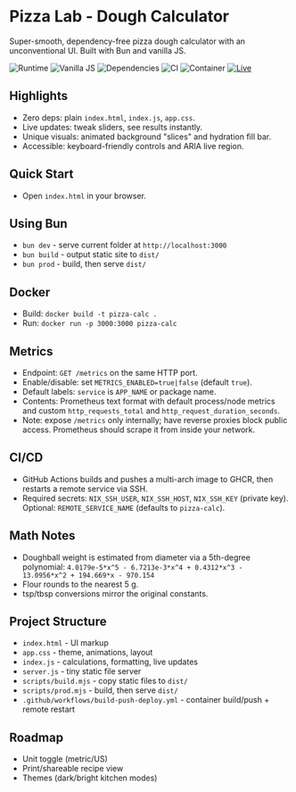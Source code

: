 # Pizza Lab - Dough Calculator

Super-smooth, dependency-free pizza dough calculator with an unconventional UI. Built with Bun and vanilla JS.

![Runtime](https://img.shields.io/badge/Runtime-Bun-000000?logo=bun&logoColor=white&style=for-the-badge)
![Vanilla JS](https://img.shields.io/badge/JS-Vanilla-F7DF1E?logo=javascript&logoColor=000&style=for-the-badge)
![Dependencies](https://img.shields.io/badge/Dependencies-None-brightgreen?style=for-the-badge)
![CI](https://img.shields.io/badge/CI-GitHub_Actions-2088FF?logo=githubactions&logoColor=white&style=for-the-badge)
![Container](https://img.shields.io/badge/Container-Docker-2496ED?logo=docker&logoColor=white&style=for-the-badge)
[![Live](https://img.shields.io/badge/Live-pizza.sahajjain.com-2088FF?style=for-the-badge&logo=googlechrome&logoColor=white)](https://pizza.sahajjain.com)

## Highlights
- Zero deps: plain `index.html`, `index.js`, `app.css`.
- Live updates: tweak sliders, see results instantly.
- Unique visuals: animated background "slices" and hydration fill bar.
- Accessible: keyboard-friendly controls and ARIA live region.

## Quick Start
- Open `index.html` in your browser.

## Using Bun
- `bun dev` - serve current folder at `http://localhost:3000`
- `bun build` - output static site to `dist/`
- `bun prod` - build, then serve `dist/`

## Docker
- Build: `docker build -t pizza-calc .`
- Run: `docker run -p 3000:3000 pizza-calc`

## Metrics
- Endpoint: `GET /metrics` on the same HTTP port.
- Enable/disable: set `METRICS_ENABLED=true|false` (default `true`).
- Default labels: `service` is `APP_NAME` or package name.
- Contents: Prometheus text format with default process/node metrics and custom `http_requests_total` and `http_request_duration_seconds`.
- Note: expose `/metrics` only internally; have reverse proxies block public access. Prometheus should scrape it from inside your network.

## CI/CD
- GitHub Actions builds and pushes a multi-arch image to GHCR, then restarts a remote service via SSH.
- Required secrets: `NIX_SSH_USER`, `NIX_SSH_HOST`, `NIX_SSH_KEY` (private key). Optional: `REMOTE_SERVICE_NAME` (defaults to `pizza-calc`).

## Math Notes
- Doughball weight is estimated from diameter via a 5th-degree polynomial:
  `4.0179e-5*x^5 - 6.7213e-3*x^4 + 0.4312*x^3 - 13.0956*x^2 + 194.669*x - 970.154`
- Flour rounds to the nearest 5 g.
- tsp/tbsp conversions mirror the original constants.

## Project Structure
- `index.html` - UI markup
- `app.css` - theme, animations, layout
- `index.js` - calculations, formatting, live updates
- `server.js` - tiny static file server
- `scripts/build.mjs` - copy static files to `dist/`
- `scripts/prod.mjs` - build, then serve `dist/`
- `.github/workflows/build-push-deploy.yml` - container build/push + remote restart

## Roadmap
- Unit toggle (metric/US)
- Print/shareable recipe view
- Themes (dark/bright kitchen modes)
